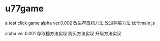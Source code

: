 # u77game
a test click game
alpha ver.0.002
改进存取档方法
改进购买方法
优化main.js

alpha ver.0.001
存取档方法实现
购买方法实现
升级方法实现
